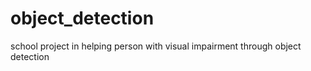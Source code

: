 # object_detection
school project in helping person with visual impairment through object detection
